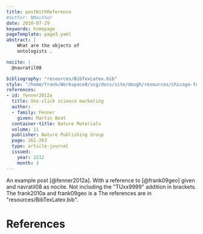 ```yaml
---
title: postWithReference
#author: NNauthor
date: 2010-07-29
keywords: homepage
pageTemplate: page3.yaml
abstract: |
    What are the objects of
    ontologists .

nocite: |
  @navratil08

bibliography: "resources/BibTexLatex.bib"
style: "/home/frank/Workspace8/ssg/docs/site/dough/resources/chicago-fullnote-bibliography-bb.csl"
references:
- id: fenner2012a
  title: One-click science marketing
  author:
  - family: Fenner
    given: Martin Beat
  container-title: Nature Materials
  volume: 11
  publisher: Nature Publishing Group
  page: 261-263
  type: article-journal
  issued:
    year: 2212
    month: 3
---
```


An example post [@fenner2012a]. With a reference to [@frank09geo] given and navratil08 as nocite. 
Not including the "TUxx9999" addition in brackets.
The frank2010a and frank09geo is a
The references are in "resources/BibTexLatex.bib".

# References

